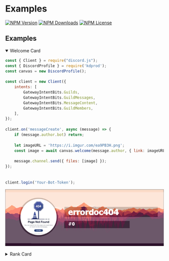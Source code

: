 # Examples

[![NPM Version](https://img.shields.io/npm/v/kdprod?color=00DEC8&style=for-the-badge)](https://www.npmjs.com/package/kdprod)
[![NPM Downloads](https://img.shields.io/npm/dt/kdprod?color=00DEC8&style=for-the-badge)](https://www.npmjs.com/package/kdprod)
[![NPM License](https://img.shields.io/npm/l/kdprod?color=00DEC8&style=for-the-badge)](https://www.npmjs.com/package/kdprod)

## Examples

<details open> 
    <summary>  Welcome Card  </summary>

```javascript
const { Client } = require("discord.js");
const { DiscordProfile } = require('kdprod');
const canvas = new DiscordProfile();

const client = new Client({
	intents: [
		GatewayIntentBits.Guilds,
		GatewayIntentBits.GuildMessages,
		GatewayIntentBits.MessageContent,
		GatewayIntentBits.GuildMembers,
	],
});

client.on('messageCreate', async (message) => {
    if (message.author.bot) return;
 
    let imageURL = 'https://i.imgur.com/ea9PB3H.png';
    const image = await canvas.welcome(message.author, { link: imageURL, blur: false });

    message.channel.send({ files: [image] });
});


client.login('Your-Bot-Token');
```

![Image](examples/welcome.jpg)

</details>

<details close> 
    <summary>  Rank Card  </summary>

```javascript
const { Client } = require("discord.js");
const { DiscordProfile } = require('kdprod');
const canvas = new DiscordProfile();

const client = new Client({
	intents: [
		GatewayIntentBits.Guilds,
		GatewayIntentBits.GuildMessages,
		GatewayIntentBits.MessageContent,
		GatewayIntentBits.GuildMembers,
	],
});

client.on('messageCreate', async (message) => {
    if (message.author.bot) return;
 
    try {

        let imageURL = 'https://i.imgur.com/ea9PB3H.png';
        const image = await canvas.rankcard({
            member: message.author,
            currentXP: 50,
            fullXP: 100,
            level: 1,
            rank: 5,
            link: imageURL
        });

        message.channel.send({ files: [image] });
    } catch (e) {
        console.log(e);
    }
});


client.login('Your-Bot-Token');
```

![Image](examples/rank.jpg)

</details>